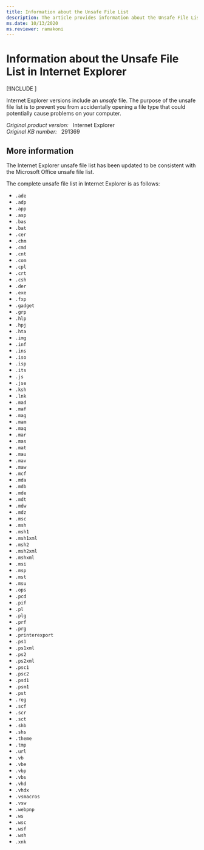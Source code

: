 ```yaml
---
title: Information about the Unsafe File List
description: The article provides information about the Unsafe File List in Internet Explorer.
ms.date: 10/13/2020
ms.reviewer: ramakoni
---
```

# Information about the Unsafe File List in Internet Explorer

[!INCLUDE [](../../../includes/browsers-important.md)]

Internet Explorer versions include an *unsafe* file. The purpose of the unsafe file list is to prevent you from accidentally opening a file type that could potentially cause problems on your computer.

_Original product version:_ &nbsp; Internet Explorer  
_Original KB number:_ &nbsp; 291369

## More information

The Internet Explorer unsafe file list has been updated to be consistent with the Microsoft Office unsafe file list.

The complete unsafe file list in Internet Explorer is as follows:

- `.ade`
- `.adp`
- `.app`
- `.asp`
- `.bas`
- `.bat`
- `.cer`
- `.chm`
- `.cmd`
- `.cnt`
- `.com`
- `.cpl`
- `.crt`
- `.csh`
- `.der`
- `.exe`
- `.fxp`
- `.gadget`
- `.grp`
- `.hlp`
- `.hpj`
- `.hta`
- `.img`
- `.inf`
- `.ins`
- `.iso`
- `.isp`
- `.its`
- `.js`
- `.jse`
- `.ksh`
- `.lnk`
- `.mad`
- `.maf`
- `.mag`
- `.mam`
- `.maq`
- `.mar`
- `.mas`
- `.mat`
- `.mau`
- `.mav`
- `.maw`
- `.mcf`
- `.mda`
- `.mdb`
- `.mde`
- `.mdt`
- `.mdw`
- `.mdz`
- `.msc`
- `.msh`
- `.msh1`
- `.msh1xml`
- `.msh2`
- `.msh2xml`
- `.mshxml`
- `.msi`
- `.msp`
- `.mst`
- `.msu`
- `.ops`
- `.pcd`
- `.pif`
- `.pl`
- `.plg`
- `.prf`
- `.prg`
- `.printerexport`
- `.ps1`
- `.ps1xml`
- `.ps2`
- `.ps2xml`
- `.psc1`
- `.psc2`
- `.psd1`
- `.psm1`
- `.pst`
- `.reg`
- `.scf`
- `.scr`
- `.sct`
- `.shb`
- `.shs`
- `.theme`
- `.tmp`
- `.url`
- `.vb`
- `.vbe`
- `.vbp`
- `.vbs`
- `.vhd`
- `.vhdx`
- `.vsmacros`
- `.vsw`
- `.webpnp`
- `.ws`
- `.wsc`
- `.wsf`
- `.wsh`
- `.xnk`
